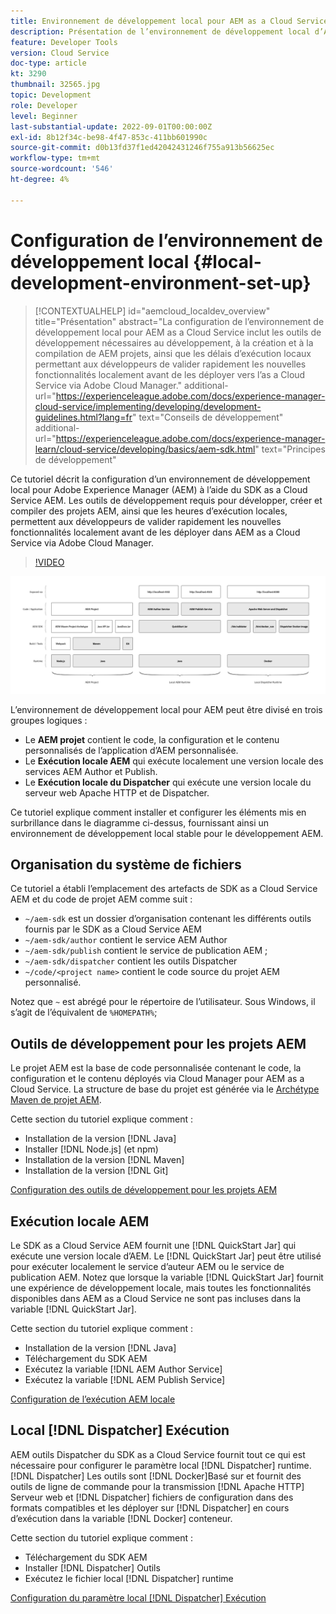 ```yaml
---
title: Environnement de développement local pour AEM as a Cloud Service
description: Présentation de l’environnement de développement local d’Adobe Experience Manager (AEM).
feature: Developer Tools
version: Cloud Service
doc-type: article
kt: 3290
thumbnail: 32565.jpg
topic: Development
role: Developer
level: Beginner
last-substantial-update: 2022-09-01T00:00:00Z
exl-id: 8b12f34c-be98-4f47-853c-411bb601990c
source-git-commit: d0b13fd37f1ed42042431246f755a913b56625ec
workflow-type: tm+mt
source-wordcount: '546'
ht-degree: 4%

---
```


# Configuration de l’environnement de développement local {#local-development-environment-set-up}

>[!CONTEXTUALHELP]
>id="aemcloud_localdev_overview"
>title="Présentation"
>abstract="La configuration de l’environnement de développement local pour AEM as a Cloud Service inclut les outils de développement nécessaires au développement, à la création et à la compilation de AEM projets, ainsi que les délais d’exécution locaux permettant aux développeurs de valider rapidement les nouvelles fonctionnalités localement avant de les déployer vers l’as a Cloud Service via Adobe Cloud Manager."
>additional-url="https://experienceleague.adobe.com/docs/experience-manager-cloud-service/implementing/developing/development-guidelines.html?lang=fr" text="Conseils de développement"
>additional-url="https://experienceleague.adobe.com/docs/experience-manager-learn/cloud-service/developing/basics/aem-sdk.html" text="Principes de développement"

Ce tutoriel décrit la configuration d’un environnement de développement local pour Adobe Experience Manager (AEM) à l’aide du SDK as a Cloud Service AEM. Les outils de développement requis pour développer, créer et compiler des projets AEM, ainsi que les heures d’exécution locales, permettent aux développeurs de valider rapidement les nouvelles fonctionnalités localement avant de les déployer dans AEM as a Cloud Service via Adobe Cloud Manager.

>[!VIDEO](https://video.tv.adobe.com/v/32565/?quality=12&learn=on)

![AEM Pile technologique as a Cloud Service de l&#39;environnement de développement local](./assets/overview/aem-sdk-technology-stack.png)

L’environnement de développement local pour AEM peut être divisé en trois groupes logiques :

+ Le __AEM projet__ contient le code, la configuration et le contenu personnalisés de l’application d’AEM personnalisée.
+ Le __Exécution locale AEM__ qui exécute localement une version locale des services AEM Author et Publish.
+ Le __Exécution locale du Dispatcher__ qui exécute une version locale du serveur web Apache HTTP et de Dispatcher.

Ce tutoriel explique comment installer et configurer les éléments mis en surbrillance dans le diagramme ci-dessus, fournissant ainsi un environnement de développement local stable pour le développement AEM.

## Organisation du système de fichiers

Ce tutoriel a établi l’emplacement des artefacts de SDK as a Cloud Service AEM et du code de projet AEM comme suit :

+ `~/aem-sdk` est un dossier d’organisation contenant les différents outils fournis par le SDK as a Cloud Service AEM
+ `~/aem-sdk/author` contient le service AEM Author
+ `~/aem-sdk/publish` contient le service de publication AEM ;
+ `~/aem-sdk/dispatcher` contient les outils Dispatcher
+ `~/code/<project name>` contient le code source du projet AEM personnalisé.

Notez que `~` est abrégé pour le répertoire de l’utilisateur. Sous Windows, il s’agit de l’équivalent de `%HOMEPATH%`;

## Outils de développement pour les projets AEM

Le projet AEM est la base de code personnalisée contenant le code, la configuration et le contenu déployés via Cloud Manager pour AEM as a Cloud Service. La structure de base du projet est générée via le [Archétype Maven de projet AEM](https://github.com/adobe/aem-project-archetype).

Cette section du tutoriel explique comment :

+ Installation de la version [!DNL Java]
+ Installer [!DNL Node.js] (et npm)
+ Installation de la version [!DNL Maven]
+ Installation de la version [!DNL Git]

[Configuration des outils de développement pour les projets AEM](./development-tools.md)

## Exécution locale AEM

Le SDK as a Cloud Service AEM fournit une [!DNL QuickStart Jar] qui exécute une version locale d’AEM. Le [!DNL QuickStart Jar] peut être utilisé pour exécuter localement le service d’auteur AEM ou le service de publication AEM. Notez que lorsque la variable [!DNL QuickStart Jar] fournit une expérience de développement locale, mais toutes les fonctionnalités disponibles dans AEM as a Cloud Service ne sont pas incluses dans la variable [!DNL QuickStart Jar].

Cette section du tutoriel explique comment :

+ Installation de la version [!DNL Java]
+ Téléchargement du SDK AEM
+ Exécutez la variable [!DNL AEM Author Service]
+ Exécutez la variable [!DNL AEM Publish Service]

[Configuration de l’exécution AEM locale](./aem-runtime.md)

## Local [!DNL Dispatcher] Exécution

AEM outils Dispatcher du SDK as a Cloud Service fournit tout ce qui est nécessaire pour configurer le paramètre local [!DNL Dispatcher] runtime. [!DNL Dispatcher] Les outils sont [!DNL Docker]Basé sur et fournit des outils de ligne de commande pour la transmission [!DNL Apache HTTP] Serveur web et [!DNL Dispatcher] fichiers de configuration dans des formats compatibles et les déployer sur [!DNL Dispatcher] en cours d’exécution dans la variable [!DNL Docker] conteneur.

Cette section du tutoriel explique comment :

+ Téléchargement du SDK AEM
+ Installer [!DNL Dispatcher] Outils
+ Exécutez le fichier local [!DNL Dispatcher] runtime

[Configuration du paramètre local [!DNL Dispatcher] Exécution](./dispatcher-tools.md)
